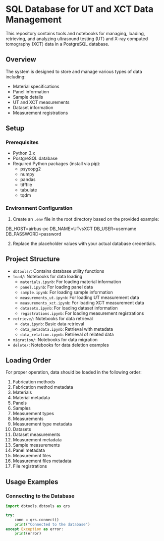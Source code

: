 # SQL Database for UT and XCT Data Management

This repository contains tools and notebooks for managing, loading, retrieving, and analyzing ultrasound testing (UT) and X-ray computed tomography (XCT) data in a PostgreSQL database.

## Overview

The system is designed to store and manage various types of data including:
- Material specifications
- Panel information
- Sample details
- UT and XCT measurements
- Dataset information
- Measurement registrations

## Setup

### Prerequisites

- Python 3.x
- PostgreSQL database
- Required Python packages (install via pip):
  - psycopg2
  - numpy
  - pandas
  - tifffile
  - tabulate
  - tqdm

### Environment Configuration

1. Create an `.env` file in the root directory based on the provided example:

DB_HOST=airbus-pc DB_NAME=UTvsXCT DB_USER=username DB_PASSWORD=password


2. Replace the placeholder values with your actual database credentials.

## Project Structure

- `dbtools/`: Contains database utility functions
- `load/`: Notebooks for data loading
  - `materials.ipynb`: For loading material information
  - `panel.ipynb`: For loading panel data
  - `sample.ipynb`: For loading sample information
  - `measurements_ut.ipynb`: For loading UT measurement data
  - `measurements_xct.ipynb`: For loading XCT measurement data
  - `datasets.ipynb`: For loading dataset information
  - `registrations.ipynb`: For loading measurement registrations
- `retrieve/`: Notebooks for data retrieval
  - `data.ipynb`: Basic data retrieval
  - `data_metadata.ipynb`: Retrieval with metadata
  - `data_relation.ipynb`: Retrieval of related data
- `migration/`: Notebooks for data migration
- `delete/`: Notebooks for data deletion examples

## Loading Order

For proper operation, data should be loaded in the following order:

1. Fabrication methods
2. Fabrication method metadata
3. Materials
4. Material metadata
5. Panels
6. Samples
7. Measurement types
8. Measurements
9. Measurement type metadata
10. Datasets
11. Dataset measurements
12. Measurement metadata
13. Sample measurements
14. Panel metadata
15. Measurement files
16. Measurement files metadata
17. File registrations

## Usage Examples

### Connecting to the Database

```python
import dbtools.dbtools as qrs

try:
    conn = qrs.connect()
    print("Connected to the database")
except Exception as error:
    print(error)